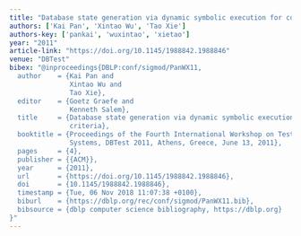 ```yaml
---
title: "Database state generation via dynamic symbolic execution for coverage criteria"
authors: ['Kai Pan', 'Xintao Wu', 'Tao Xie']
authors-key: ['pankai', 'wuxintao', 'xietao']
year: "2011"
article-link: "https://doi.org/10.1145/1988842.1988846"
venue: "DBTest"
bibex: "@inproceedings{DBLP:conf/sigmod/PanWX11,
  author    = {Kai Pan and
               Xintao Wu and
               Tao Xie},
  editor    = {Goetz Graefe and
               Kenneth Salem},
  title     = {Database state generation via dynamic symbolic execution for coverage
               criteria},
  booktitle = {Proceedings of the Fourth International Workshop on Testing Database
               Systems, DBTest 2011, Athens, Greece, June 13, 2011},
  pages     = {4},
  publisher = {{ACM}},
  year      = {2011},
  url       = {https://doi.org/10.1145/1988842.1988846},
  doi       = {10.1145/1988842.1988846},
  timestamp = {Tue, 06 Nov 2018 11:07:38 +0100},
  biburl    = {https://dblp.org/rec/conf/sigmod/PanWX11.bib},
  bibsource = {dblp computer science bibliography, https://dblp.org}
}"
---
```

